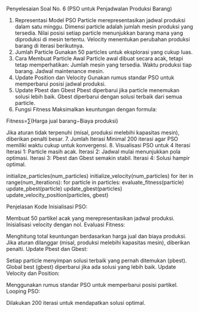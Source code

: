 Penyelesaian Soal No. 6 (PSO untuk Penjadwalan Produksi Barang)
1. Representasi Model PSO
Particle merepresentasikan jadwal produksi dalam satu minggu.
Dimensi particle adalah jumlah mesin produksi yang tersedia.
Nilai posisi setiap particle menunjukkan barang mana yang diproduksi di mesin tertentu.
Velocity menentukan perubahan produksi barang di iterasi berikutnya.
2. Jumlah Particle
Gunakan 50 particles untuk eksplorasi yang cukup luas.
3. Cara Membuat Particle Awal
Particle awal dibuat secara acak, tetapi tetap memperhatikan:
Jumlah mesin yang tersedia.
Waktu produksi tiap barang.
Jadwal maintenance mesin.
4. Update Position dan Velocity
Gunakan rumus standar PSO untuk memperbarui posisi jadwal produksi.
5. Update Pbest dan Gbest
Pbest diperbarui jika particle menemukan solusi lebih baik.
Gbest diperbarui dengan solusi terbaik dari semua particle.
6. Fungsi Fitness
Maksimalkan keuntungan dengan formula:

Fitness=∑(Harga jual barang−Biaya produksi)

Jika aturan tidak terpenuhi (misal, produksi melebihi kapasitas mesin), diberikan penalti besar.
7. Jumlah Iterasi
Minimal 200 iterasi agar PSO memiliki waktu cukup untuk konvergensi.
8. Visualisasi PSO untuk 4 Iterasi
Iterasi 1: Particle masih acak.
Iterasi 2: Jadwal mulai menunjukkan pola optimasi.
Iterasi 3: Pbest dan Gbest semakin stabil.
Iterasi 4: Solusi hampir optimal.

initialize_particles(num_particles)
initialize_velocity(num_particles)
for iter in range(num_iterations):
    for particle in particles:
        evaluate_fitness(particle)
        update_pbest(particle)
    update_gbest(particles)
    update_velocity_position(particles, gbest)

Penjelasan Kode
Inisialisasi PSO:

Membuat 50 partikel acak yang merepresentasikan jadwal produksi.
Inisialisasi velocity dengan nol.
Evaluasi Fitness:

Menghitung total keuntungan berdasarkan harga jual dan biaya produksi.
Jika aturan dilanggar (misal, produksi melebihi kapasitas mesin), diberikan penalti.
Update Pbest dan Gbest:

Setiap particle menyimpan solusi terbaik yang pernah ditemukan (pbest).
Global best (gbest) diperbarui jika ada solusi yang lebih baik.
Update Velocity dan Position:

Menggunakan rumus standar PSO untuk memperbarui posisi partikel.
Looping PSO:

Dilakukan 200 iterasi untuk mendapatkan solusi optimal.